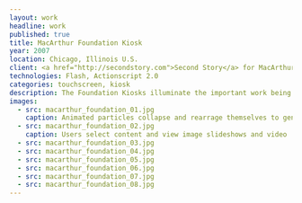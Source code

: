 ```yaml
---
layout: work
headline: work
published: true
title: MacArthur Foundation Kiosk
year: 2007
location: Chicago, Illinois U.S.
client: <a href="http://secondstory.com">Second Story</a> for MacArthur Foundation
technologies: Flash, Actionscript 2.0
categories: touchscreen, kiosk
description: The Foundation Kiosks illuminate the important work being done with grants provided by the McArthur Foundation
images:
  - src: macarthur_foundation_01.jpg
    caption: Animated particles collapse and rearrage themselves to generate new layouts of images in attract mode
  - src: macarthur_foundation_02.jpg
    caption: Users select content and view image slideshows and video
  - src: macarthur_foundation_03.jpg
  - src: macarthur_foundation_04.jpg
  - src: macarthur_foundation_05.jpg
  - src: macarthur_foundation_06.jpg
  - src: macarthur_foundation_07.jpg
  - src: macarthur_foundation_08.jpg
---
```


